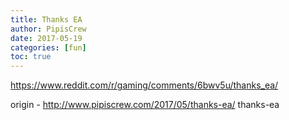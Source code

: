 ```yaml
---
title: Thanks EA
author: PipisCrew
date: 2017-05-19
categories: [fun]
toc: true
---
```


https://www.reddit.com/r/gaming/comments/6bwv5u/thanks_ea/

origin - http://www.pipiscrew.com/2017/05/thanks-ea/ thanks-ea